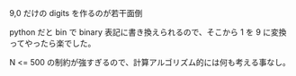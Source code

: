 9,0 だけの digits を作るのが若干面倒

python だと bin で binary 表記に書き換えられるので、そこから 1 を 9 に変換ってやったら楽でした。

N <= 500 の制約が強すぎるので、計算アルゴリズム的には何も考える事なし。
